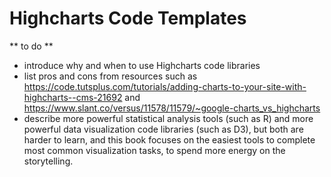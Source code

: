 # Highcharts Code Templates

** to do **
- introduce why and when to use Highcharts code libraries
- list pros and cons from resources such as https://code.tutsplus.com/tutorials/adding-charts-to-your-site-with-highcharts--cms-21692 and https://www.slant.co/versus/11578/11579/~google-charts_vs_highcharts
- describe more powerful statistical analysis tools (such as R) and more powerful data visualization code libraries (such as D3), but both are harder to learn, and this book focuses on the easiest tools to complete most common visualization tasks, to spend more energy on the storytelling.
